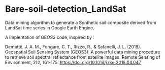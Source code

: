 # Bare-soil-detection_LandSat
Data mining algorithm to generate a Synthetic soil composite derived from LandSat time series in Google Earth Engine.

A implentation of GEOS3 code, inspired by :

Demattê, J. A. M., Fongaro, C. T., Rizzo, R., & Safanelli, J. L. (2018). Geospatial Soil Sensing System (GEOS3): A powerful data mining procedure to retrieve soil spectral reflectance from satellite images. Remote Sensing of Environment, 212, 161-175. https://doi.org/10.1016/j.rse.2018.04.047
